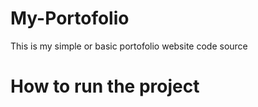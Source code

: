 # My-Portofolio
This is my simple or basic portofolio website code source

# How to run the project

